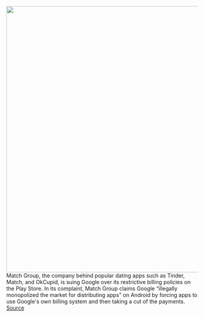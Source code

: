 <img src='https://cdn.vox-cdn.com/thumbor/kIGyqp6Eyw--aDeErWVL-dRG8-Q=/0x0:2040x1360/1200x800/filters:focal(857x517:1183x843)/cdn.vox-cdn.com/uploads/chorus_image/image/70850305/acastro_180413_1777_android_0001.0.jpg' width='700px' /><br/>
Match Group, the company behind popular dating apps such as Tinder, Match, and OkCupid, is suing Google over its restrictive billing policies on the Play Store. In its complaint, Match Group claims Google “illegally monopolized the market for distributing apps” on Android by forcing apps to use Google's own billing system and then taking a cut of the payments.
<a href='https://www.theverge.com/2022/5/9/23064305/match-group-suing-google-over-in-app-payment-policy'> Source <a/>